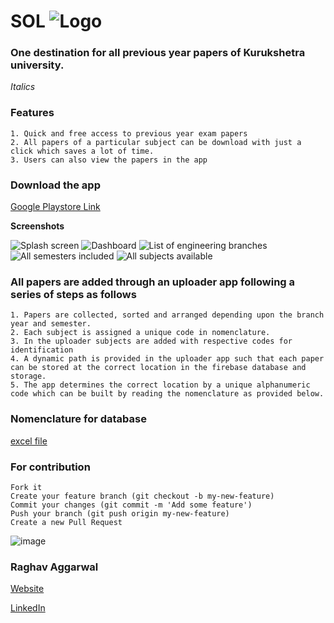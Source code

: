 # SOL ![Logo]("Screenshots/kuk.png")
### One destination for all previous year papers of Kurukshetra university.

_Italics_

### Features
```Plain
1. Quick and free access to previous year exam papers
2. All papers of a particular subject can be download with just a click which saves a lot of time.
3. Users can also view the papers in the app

```


### Download the app
[Google Playstore Link](# )


**Screenshots**

![Splash screen]("Screenshots/Splashscreen.jpg")
![Dashboard]("Screenshots/Dashboard.jpg")
![List of engineering branches]("Screenshots/Expendablelist.jpg")
![All semesters included]("Screenshots/expanded.jpg")
![All subjects available]("Screenshots/subjectlist.jpg")

### All papers are added through an uploader app following a series of steps as follows

```Plain
1. Papers are collected, sorted and arranged depending upon the branch year and semester.
2. Each subject is assigned a unique code in nomenclature.
3. In the uploader subjects are added with respective codes for identification
4. A dynamic path is provided in the uploader app such that each paper can be stored at the correct location in the firebase database and storage.
5. The app determines the correct location by a unique alphanumeric code which can be built by reading the nomenclature as provided below.

```

### Nomenclature for database

[excel file](Nomenclature/Nomenclature.xlxs )


### For contribution
```
Fork it
Create your feature branch (git checkout -b my-new-feature)
Commit your changes (git commit -m 'Add some feature')
Push your branch (git push origin my-new-feature)
Create a new Pull Request
```

![image]("Screenshots/gitone.png")

### Raghav Aggarwal

[Website](https://elegant-bassi-f1c949.netlify.app/ )

[LinkedIn](linkedin.com/in/raghav-aggarwal-74b873143/)